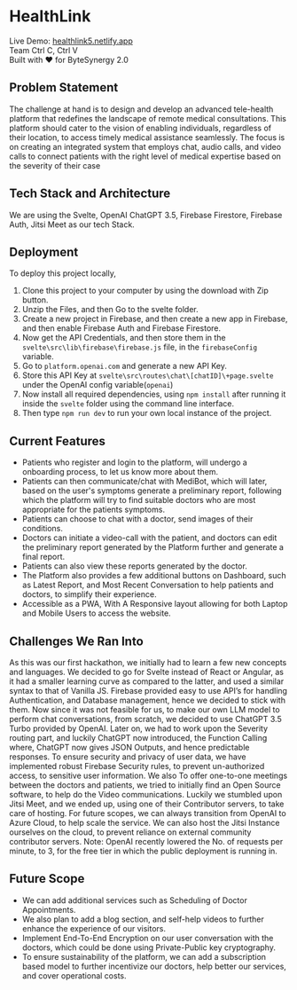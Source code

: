 # HealthLink
Live Demo: [healthlink5.netlify.app](https://healthlink5.netlify.app)  
Team Ctrl C, Ctrl V  
Built with ❤️ for ByteSynergy 2.0


 

## Problem Statement
The challenge at hand is to design and develop an advanced tele-health platform that redefines the landscape of remote medical consultations. This platform should cater to the vision of enabling individuals, regardless of their location, to access timely medical assistance seamlessly. The focus is on creating an integrated system that employs chat, audio calls, and video calls to connect patients with the right level of medical expertise based on the severity of their case
## Tech Stack and Architecture
We are using the Svelte, OpenAI ChatGPT 3.5, Firebase Firestore, Firebase Auth, Jitsi Meet as our tech Stack.
## Deployment

To deploy this project locally,   
1. Clone this project to your computer by using the download with Zip button. 
2. Unzip the Files, and then Go to the svelte folder. 
3. Create a new project in Firebase, and then create a new app in Firebase, and then enable Firebase Auth and Firebase Firestore. 
4. Now get the API Credentials, and then store them in the `svelte\src\lib\firebase\firebase.js` file, in the `firebaseConfig` variable. 
5. Go to `platform.openai.com` and generate a new API Key. 
6. Store this API Key at `svelte\src\routes\chat\[chatID]\+page.svelte` under the OpenAI config variable(`openai`)
7. Now install all required dependencies, using `npm install` after running it inside the `svelte` folder using the command line interface.
8. Then type `npm run dev` to run your own local instance of the project. 

## Current Features
- Patients who register and login to the platform, will undergo a onboarding process, to let us know more about them. 
- Patients can then communicate/chat with MediBot, which will later, based on the user's symptoms generate a preliminary report, following which the platform will try to find suitable doctors who are most appropriate for the patients symptoms. 
- Patients can choose to chat with a doctor, send images of their conditions.
- Doctors can initiate a video-call with the patient, and doctors can edit the preliminary report generated by the Platform further and generate a final report. 
- Patients can also view these reports generated by the doctor. 
- The Platform also provides a few additional buttons on Dashboard, such as Latest Report, and Most Recent Conversation to help patients and doctors, to simplify their experience.
- Accessible as a PWA, With A Responsive layout allowing for both Laptop and Mobile Users to access the website.

## Challenges We Ran Into
As this was our first hackathon, we initially had to learn a few new concepts and languages. We decided to go for Svelte instead of React or Angular, as it had a smaller learning curve as compared to the latter, and used a similar syntax to that of Vanilla JS. 
Firebase provided easy to use API’s for handling Authentication, and Database management, hence we decided to stick with them. Now since it was not feasible for us, to make our own LLM model to perform chat conversations, from scratch, we decided to use ChatGPT 3.5 Turbo provided by OpenAI. 
Later on, we had to work upon the Severity routing part, and luckily ChatGPT now introduced, the Function Calling where, ChatGPT now gives JSON Outputs, and hence predictable responses. 
To ensure security and privacy of user data, we have implemented robust Firebase Security rules, to prevent un-authorized access, to sensitive user information. 
We also 
To offer one-to-one meetings between the doctors and patients, we tried to initially find an Open Source software, to help do the Video communications. Luckily we stumbled upon Jitsi Meet, and we ended up, using one of their Contributor servers, to take care of hosting. 
For future scopes, we can always transition from OpenAI to Azure Cloud, to help scale the service. We can also host the Jitsi Instance ourselves on the cloud, to prevent reliance on external community contributor servers. 
Note: OpenAI recently lowered the No. of requests per minute, to 3, for the free tier in which the public deployment is running in. 
## Future Scope
-	We can add additional services such as Scheduling of Doctor Appointments. 
-	We also plan to add a blog section, and self-help videos to further enhance the experience of our visitors.
-	Implement End-To-End Encryption on our user conversation with the doctors, which could be done using Private-Public key cryptography. 
-	To ensure sustainability of the platform, we can add a subscription based model to further incentivize our doctors, help better our services, and cover operational costs.